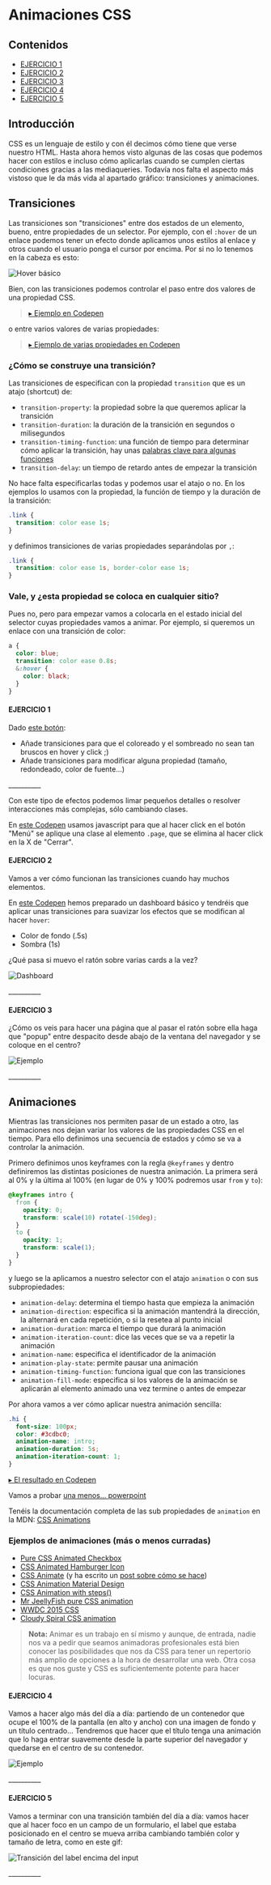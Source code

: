 # Animaciones CSS

## Contenidos

<!-- TOC depthFrom:4 depthTo:4 -->

- [EJERCICIO 1](#ejercicio-1)
- [EJERCICIO 2](#ejercicio-2)
- [EJERCICIO 3](#ejercicio-3)
- [EJERCICIO 4](#ejercicio-4)
- [EJERCICIO 5](#ejercicio-5)

<!-- /TOC -->

## Introducción

CSS es un lenguaje de estilo y con él decimos cómo tiene que verse nuestro HTML. Hasta ahora hemos visto algunas de las cosas que podemos hacer con estilos e incluso cómo aplicarlas cuando se cumplen ciertas condiciones gracias a las mediaqueries. Todavía nos falta el aspecto más vistoso que le da más vida al apartado gráfico: transiciones y animaciones.

## Transiciones

Las transiciones son "transiciones" entre dos estados de un elemento, bueno, entre propiedades de un selector. Por ejemplo, con el `:hover` de un enlace podemos tener un efecto donde aplicamos unos estilos al enlace y otros cuando el usuario ponga el cursor por encima. Por si no lo tenemos en la cabeza es esto:

![Hover básico](assets/images/1-13/hover.png)

Bien, con las transiciones podemos controlar el paso entre dos valores de una propiedad CSS.

> [&rtrif; Ejemplo en Codepen](https://codepen.io/adalab/pen/baEmxK)

o entre varios valores de varias propiedades:

> [&rtrif; Ejemplo de varias propiedades en Codepen](https://codepen.io/adalab/pen/dJGwPg)

### ¿Cómo se construye una transición?

Las transiciones de especifican con la propiedad `transition` que es un atajo (shortcut) de:

- `transition-property`: la propiedad sobre la que queremos aplicar la transición
- `transition-duration`: la duración de la transición en segundos o milisegundos
- `transition-timing-function`: una función de tiempo para determinar cómo aplicar la transición, hay unas [palabras clave para algunas funciones](https://developer.mozilla.org/en-US/docs/Web/CSS/single-transition-timing-function#Keywords_for_common_timing_functions)
- `transition-delay`: un tiempo de retardo antes de empezar la transición

No hace falta especificarlas todas y podemos usar el atajo o no. En los ejemplos lo usamos con la propiedad, la función de tiempo y la duración de la transición:

```css
.link {
  transition: color ease 1s;
}
```

y definimos transiciones de varias propiedades separándolas por `,`:

```css
.link {
  transition: color ease 1s, border-color ease 1s;
}
```

### Vale, y ¿esta propiedad se coloca en cualquier sitio?

Pues no, pero para empezar vamos a colocarla en el estado inicial del selector cuyas propiedades vamos a animar.
Por ejemplo, si queremos un enlace con una transición de color:

```scss
a {
  color: blue;
  transition: color ease 0.8s;
  &:hover {
    color: black;
  }
}
```

#### EJERCICIO 1

Dado [este botón](https://codepen.io/adalab/pen/XVXGVN?editors=1100):

- Añade transiciones para que el coloreado y el sombreado no sean tan bruscos en hover y click ;)
- Añade transiciones para modificar alguna propiedad (tamaño, redondeado, color de fuente...)

\_\_\_\_\_\_\_\_\_\_

Con este tipo de efectos podemos limar pequeños detalles o resolver interacciones más complejas, sólo cambiando clases.

En [este Codepen](https://codepen.io/adalab/pen/goPZep) usamos javascript para que al hacer click en el botón "Menú" se aplique una clase al elemento `.page`, que se elimina al hacer click en la X de "Cerrar".

#### EJERCICIO 2

Vamos a ver cómo funcionan las transiciones cuando hay muchos elementos.

En [este Codepen](https://codepen.io/adalab/pen/qJGGoe) hemos preparado un dashboard básico y tendréis que aplicar unas transiciones para suavizar los efectos que se modifican al hacer `hover`:

- Color de fondo (.5s)
- Sombra (1s)

¿Qué pasa si muevo el ratón sobre varias cards a la vez?

![Dashboard](assets/images/1-13/dashboard.png)

\_\_\_\_\_\_\_\_\_\_

#### EJERCICIO 3

¿Cómo os veis para hacer una página que al pasar el ratón sobre ella haga que "popup" entre despacito desde abajo de la ventana del navegador y se coloque en el centro?

![Ejemplo](assets/images/1-13/popup-transition.png)

\_\_\_\_\_\_\_\_\_\_

## Animaciones

Mientras las transiciones nos permiten pasar de un estado a otro, las animaciones nos dejan variar los valores de las propiedades CSS en el tiempo.
Para ello definimos una secuencia de estados y cómo se va a controlar la animación.

Primero definimos unos keyframes con la regla `@keyframes` y dentro definiremos las distintas posiciones de nuestra animación. La primera será al 0% y la última al 100% (en lugar de 0% y 100% podremos usar `from` y `to`):

```css
@keyframes intro {
  from {
    opacity: 0;
    transform: scale(10) rotate(-150deg);
  }
  to {
    opacity: 1;
    transform: scale(1);
  }
}
```

y luego se la aplicamos a nuestro selector con el atajo `animation` o con sus subpropiedades:

- `animation-delay`: determina el tiempo hasta que empieza la animación
- `animation-direction`: especifica si la animación mantendrá la dirección, la alternará en cada repetición, o si la resetea al punto inicial
- `animation-duration`: marca el tiempo que durará la animación
- `animation-iteration-count`: dice las veces que se va a repetir la animación
- `animation-name`: especifica el identificador de la animación
- `animation-play-state`: permite pausar una animación
- `animation-timing-function`: funciona igual que con las transiciones
- `animation-fill-mode`: especifica si los valores de la animación se aplicarán al elemento animado una vez termine o antes de empezar

Por ahora vamos a ver cómo aplicar nuestra animación sencilla:

```css
.hi {
  font-size: 100px;
  color: #3cdbc0;
  animation-name: intro;
  animation-duration: 5s;
  animation-iteration-count: 1;
}
```

[&rtrif; El resultado en Codepen](https://codepen.io/adalab/pen/qpbwwG)

Vamos a probar [una menos... powerpoint](https://codepen.io/adalab/pen/jYWjVj)

Tenéis la documentación completa de las sub propiedades de `animation` en la MDN: [CSS Animations](https://developer.mozilla.org/en-US/docs/Web/CSS/CSS_Animations)

### Ejemplos de animaciones (más o menos curradas)

- [Pure CSS Animated Checkbox](https://codepen.io/north-of-rapture/pen/rWqega?limit=all&page=2&q=css+animation)
- [CSS Animated Hamburger Icon](https://codepen.io/elijahmanor/pen/Igpoe?q=css+animation&limit=all&type=type-pens)
- [CSS Animate](https://codepen.io/mdd/pen/xEuyG?q=css+animation&limit=all&type=type-pens) (y ha escrito un [post sobre cómo se hace](https://webdesign.tutsplus.com/tutorials/a-beginners-introduction-to-css-animation--cms-21068))
- [CSS Animation Material Design](https://codepen.io/Michiel/pen/EBtga?limit=all&page=3&q=css+animation)
- [CSS Animation with steps()](https://codepen.io/Guilh/pen/yldGp?limit=all&page=4&q=css+animation)
- [Mr JeellyFish pure CSS animation](https://codepen.io/FabioG/pen/QjLreK?q=css+animation&limit=all&type=type-pens)
- [WWDC 2015 CSS](https://codepen.io/donovanh/pen/pvMeeB?q=css+animation&limit=all&type=type-pens)
- [Cloudy Spiral CSS animation](https://codepen.io/hakimel/pen/aIhkf?q=css+animation&limit=all&type=type-pens)

> **Nota:**
> Animar es un trabajo en sí mismo y aunque, de entrada, nadie nos va a pedir que seamos animadoras profesionales está bien conocer las posibilidades que nos da CSS para tener un repertorio más amplio de opciones a la hora de desarrollar una web. Otra cosa es que nos guste y CSS es suficientemente potente para hacer locuras.

#### EJERCICIO 4

Vamos a hacer algo más del día a día: partiendo de un contenedor que ocupe el 100% de la pantalla (en alto y ancho) con una imagen de fondo y un título centrado...
Tendremos que hacer que el título tenga una animación que lo haga entrar suavemente desde la parte superior del navegador y quedarse en el centro de su contenedor.

![Ejemplo](assets/images/1-13/title-animation.png)

\_\_\_\_\_\_\_\_\_\_

#### EJERCICIO 5

Vamos a terminar con una transición también del día a día: vamos hacer que al hacer foco en un campo de un formulario, el label que estaba posicionado en el centro se mueva arriba cambiando también color y tamaño de letra, como en este gif:

![Transición del label encima del input](assets/images/1-13/exercise-5.gif)

\_\_\_\_\_\_\_\_\_\_
